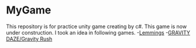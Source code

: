# MyGame
This repository is for practice unity game creating by c#.
This game is now under construction.
I took an idea in following games.
-[Lemmings](https://en.wikipedia.org/wiki/Lemmings_(video_game))
-[GRAVITY DAZE/Gravity Rush](https://en.wikipedia.org/wiki/Gravity_Rush)
